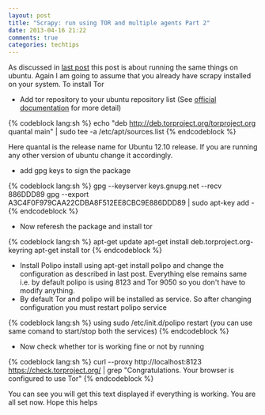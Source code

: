 ```yaml
---
layout: post
title: "Scrapy: run using TOR and multiple agents Part 2"
date: 2013-04-16 21:22
comments: true
categories: techtips
---
```

As discussed in [last post]("http://pkmishra.github.io/technical/2013/03/18/how-to-run-scrapy-with-TOR-and-multiple-browser-agents/") this post is about running the same things on ubuntu. Again I am going to assume that you already have scrapy installed on your system. To install Tor

<!-- more -->
+ Add tor repository to your ubuntu repository list (See [official documentation]("https://www.torproject.org/docs/debian.html.en#ubuntu") for more detail)

{% codeblock lang:sh %}
echo "deb  http://deb.torproject.org/torproject.org quantal main" | sudo tee -a /etc/apt/sources.list
{% endcodeblock %}

  Here quantal is the release name for Ubuntu 12.10 release. If you are running any other version of ubuntu change it accordingly.
+ add gpg keys to sign the package


{% codeblock  lang:sh %}
gpg --keyserver keys.gnupg.net --recv 886DDD89
gpg --export A3C4F0F979CAA22CDBA8F512EE8CBC9E886DDD89 | sudo apt-key add -
{% endcodeblock %}

+ Now referesh the package and install tor

{% codeblock  lang:sh %}
apt-get update
apt-get install deb.torproject.org-keyring
apt-get install tor
{% endcodeblock %}


+ Install Polipo install using apt-get install polipo and change the configuration as described in last post. Everything else remains same i.e. by default polipo is using 8123 and Tor 9050 so you don't have to modify anything. 
+ By default Tor and polipo will be installed as service. So after changing configuration you must restart polipo service 

{% codeblock lang:sh %}
using sudo /etc/init.d/polipo restart 
(you can use same comand to start/stop both the services)
{% endcodeblock %}


+ Now check whether tor is working fine or not by running 

{% codeblock lang:sh %}
curl --proxy http://localhost:8123 https://check.torproject.org/ | grep "Congratulations. Your browser is configured to use Tor"
{% endcodeblock %}


You can see you will get this text displayed if everything is working. You are all set now.
Hope this helps